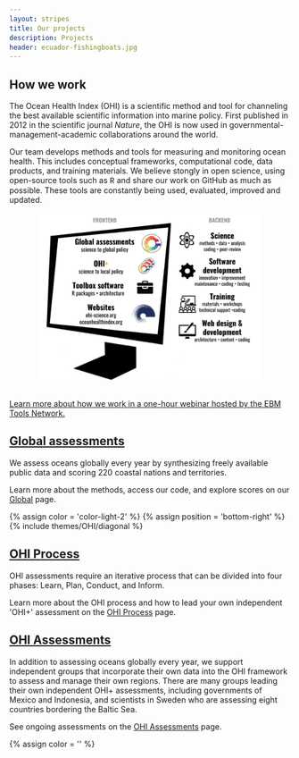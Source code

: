 ```yaml
---
layout: stripes
title: Our projects
description: Projects
header: ecuador-fishingboats.jpg
---
```


## How we work 

The Ocean Health Index (OHI) is a scientific method and tool for channeling the best available scientific information into marine policy. 
First published in 2012 in the scientific journal *Nature*, the OHI is now used in governmental-management-academic collaborations around the world.  

Our team develops methods and tools for measuring and monitoring ocean health. This includes conceptual frameworks, computational code, data products, and training materials. We believe stongly in open science, using open-source tools such as <font face="courier">R</font> and share our work on GitHub as much as possible. These tools are constantly being used, evaluated, improved and updated.  

<center><img src="../assets/downloads/other/open-science-graphic.png" width="400px"></center>

<br>

[Learn more about how we work in a one-hour webinar hosted by the EBM Tools Network.](https://www.openchannels.org/webinars/2017/using-ocean-health-index-integrated-tool-implementing-ebm-and-coastal-management)



## [Global assessments](http://ohi-science.org/ohi-global/) 

We assess oceans globally every year by synthesizing freely available public data and scoring 220 coastal nations and territories.   

Learn more about the methods, access our code, and explore scores on our [Global](http://ohi-science.org/ohi-global/) page.  

{% assign color = 'color-light-2' %}
{% assign position = 'bottom-right' %}
{% include themes/OHI/diagonal %}


## [OHI Process](/projects/ohi-process) 

OHI assessments require an iterative process that can be divided into four phases: Learn, Plan, Conduct, and Inform.  

Learn more about the OHI process and how to lead your own independent 'OHI+' assessment on the [OHI Process](/projects/ohi-process) page.  


## [OHI Assessments](/projects/ohi-assessments) 

In addition to assessing oceans globally every year, we support independent groups that incorporate their own data into the OHI framework to assess and manage their own regions. There are many groups leading their own independent OHI+ assessments, including governments of Mexico and Indonesia, and scientists in Sweden who are assessing eight countries bordering the Baltic Sea.  

See ongoing assessments on the [OHI Assessments](/projects/ohi-assessments) page.  

{% assign color = '' %}

